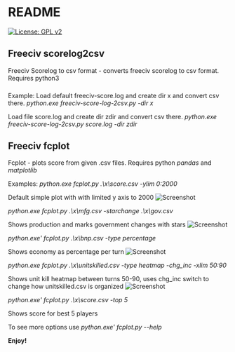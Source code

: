 # README
[![License: GPL v2](https://img.shields.io/badge/License-GPL%20v2-blue.svg)](https://www.gnu.org/licenses/old-licenses/gpl-2.0.en.html)

## Freeciv scorelog2csv
 Freeciv Scorelog to csv format - converts freeciv scorelog to csv format.
 Requires python3
###
Example:
Load default freeciv-score.log and create dir x and convert csv there.
*python.exe freeciv-score-log-2csv.py -dir x*

Load file score.log and create dir zdir and convert csv there.
*python.exe freeciv-score-log-2csv.py score.log -dir zdir*


## Freeciv fcplot
 Fcplot - plots score from given .csv files. Requires python *pandas* and *matplotlib*

Examples:
*python.exe fcplot.py .\x\score.csv -ylim 0:2000*

Default simple plot with with limited y axis to 2000
![Screenshot](https://user-images.githubusercontent.com/43116166/94064106-71ff8580-fde9-11ea-801e-cc819fffc372.png)

*python.exe fcplot.py .\x\mfg.csv -starchange .\x\gov.csv*

Shows production and marks government changes with stars
![Screenshot](https://user-images.githubusercontent.com/43116166/94064107-71ff8580-fde9-11ea-9dc4-60b95ec53a55.png)

*python.exe' fcplot.py .\x\bnp.csv -type percentage*

Shows economy as percentage per turn
![Screenshot](https://user-images.githubusercontent.com/43116166/94064108-72981c00-fde9-11ea-886b-066d559f47da.png)

*python.exe fcplot.py .\x\unitskilled.csv -type heatmap -chg_inc -xlim 50:90*

Shows unit kill heatmap between turns 50-90, uses chg_inc switch to change how unitskilled.csv is organized
![Screenshot](https://user-images.githubusercontent.com/43116166/94064103-70ce5880-fde9-11ea-86ca-9c4f869824f0.png)

*python.exe' fcplot.py .\x\score.csv -top 5*

Shows score for best 5 players

To see more options use *python.exe' fcplot.py --help*


 **Enjoy!**